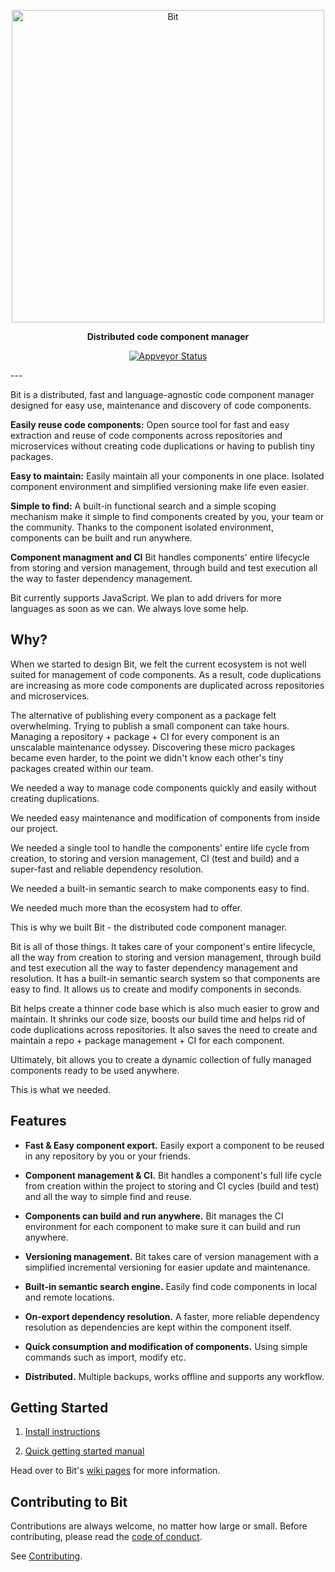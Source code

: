 <p align="center">
    <img alt="Bit" src="https://s29.postimg.org/q9flqqoif/cover_github_1.png" width="500">
</p>

<p align="center">
<b>Distributed code component manager</b>
</p>
<p align="center">
  <a href="https://ci.appveyor.com/project/TeamBit/bit"><img alt="Appveyor Status" src="https://ci.appveyor.com/api/projects/status/pr2caxu6awb387lr?svg=true"></a>
</p>
---

Bit is a distributed, fast and language-agnostic code component manager designed for easy use, maintenance and discovery of code components.

**Easily reuse code components:** Open source tool for fast and easy extraction and reuse of code components across repositories and microservices without creating code duplications or having to publish tiny packages. 

**Easy to maintain:** Easily maintain all your components in one place. Isolated component environment and simplified versioning make life even easier.

**Simple to find:** A built-in functional search and a simple scoping mechanism make it simple to find components created by you, your team or the community. Thanks to the component isolated environment, components can be built and run anywhere.

**Component managment and CI** Bit handles components' entire lifecycle from storing and version management, through build and test execution all the way to faster dependency management. 

Bit currently supports JavaScript. We plan to add drivers for more languages as soon as we can. We always love some help.

## Why?

When we started to design Bit, we felt the current ecosystem is not well suited for management of code components. As a result, code duplications are increasing as more code components are duplicated across repositories and microservices.

The alternative of publishing every component as a package felt overwhelming. Trying to publish a small component can take hours. Managing a repository + package + CI for every component is an unscalable maintenance odyssey. Discovering these micro packages became even harder, to the point we didn't know each other's tiny packages created within our team.

We needed a way to manage code components quickly and easily without creating duplications. 

We needed easy maintenance and modification of components from inside our project. 

We needed a single tool to handle the components' entire life cycle from creation, to storing and version management, CI (test and build) and a super-fast and reliable dependency resolution. 

We needed a built-in semantic search to make components easy to find. 

We needed much more than the ecosystem had to offer.

This is why we built Bit - the distributed code component manager.

Bit is all of those things. It takes care of your component's entire lifecycle, all the way from creation to storing and version management, through build and test execution all the way to faster dependency management and resolution. It has a built-in semantic search system so that components are easy to find. It allows us to create and modify components in seconds.

Bit helps create a thinner code base which is also much easier to grow and maintain. It shrinks our code size, boosts our build time and helps rid of code duplications across repositories. It also saves the need to create and maintain a repo + package management + CI for each component.

Ultimately, bit allows you to create a dynamic collection of fully managed components ready to be used anywhere. 

This is what we needed.

## Features

* **Fast & Easy component export.** Easily export a component to be reused in any repository by you or your friends.

* **Component management & CI.** Bit handles a component's full life cycle from creation within the project to storing and CI cycles (build and test) and all the way to simple find and reuse.

* **Components can build and run anywhere.** Bit manages the CI environment for each component to make sure it can build and run anywhere.

* **Versioning management.** Bit takes care of version management with a simplified incremental versioning for easier update and maintenance.

* **Built-in semantic search engine.** Easily find code components in local and remote locations.

* **On-export dependency resolution.** A faster, more reliable dependency resolution as dependencies are kept within the component itself.

* **Quick consumption and modification of components.** Using simple commands such as import, modify etc.

* **Distributed.** Multiple backups, works offline and supports any workflow.

## Getting Started

1. [Install instructions](https://github.com/teambit/bit/wiki/Install)

2. [Quick getting started manual](https://github.com/teambit/bit/wiki/Getting-Started)

Head over to Bit's [wiki pages](https://github.com/teambit/bit/wiki) for more information.

## Contributing to Bit

Contributions are always welcome, no matter how large or small. Before contributing, please read the [code of conduct](CODE_OF_CONDUCT.md).

See [Contributing](CONTRIBUTING.md).
